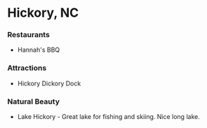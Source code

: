 # Hickory, NC

### Restaurants
- Hannah's BBQ

### Attractions
- Hickory Dickory Dock

### Natural Beauty
- Lake Hickory - Great lake for fishing and skiing.  Nice long lake.
